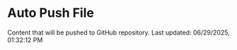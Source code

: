 # Auto Push File

Content that will be pushed to GitHub repository.
Last updated: 06/29/2025, 01:32:12 PM